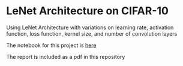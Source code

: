 # LeNet Architecture on CIFAR-10
 Using LeNet Architecture with variations on learning rate, activation function, loss function, kernel size, and number of convolution layers

The notebook for this project is [here](https://colab.research.google.com/drive/1Awu3R55BbIS9sIm9ANYuwty_DRMGEydd?usp=sharing)

The report is included as a pdf in this repository
